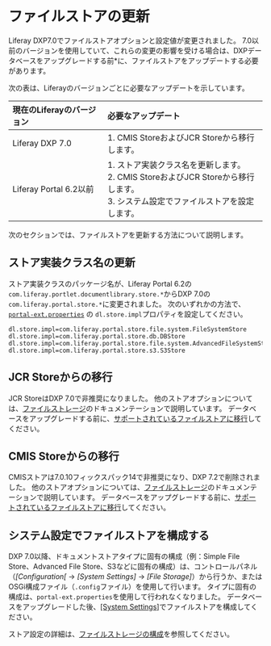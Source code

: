 # ファイルストアの更新

Liferay DXP7.0でファイルストアオプションと設定値が変更されました。 7.0以前のバージョンを使用していて、これらの変更の影響を受ける場合は、DXPデータベースをアップグレードする</em>前*に、ファイルストアをアップデートする必要があります。</p>

次の表は、Liferayのバージョンごとに必要なアップデートを示しています。

| 現在のLiferayのバージョン     | 必要なアップデート                                                                                          |
|:-------------------- |:-------------------------------------------------------------------------------------------------- |
| Liferay DXP 7.0      | 1\. CMIS StoreおよびJCR Storeから移行します。                                                                |
| Liferay Portal 6.2以前 | 1\. ストア実装クラス名を更新します。<br>2. CMIS StoreおよびJCR Storeから移行します。<br>3. システム設定でファイルストアを設定します。 |

次のセクションでは、ファイルストアを更新する方法について説明します。

## ストア実装クラス名の更新

ストア実装クラスのパッケージ名が、Liferay Portal 6.2の`com.liferay.portlet.documentlibrary.store.*`からDXP 7.0の`com.liferay.portal.store.*`に変更されました。 次のいずれかの方法で、[`portal-ext.properties`](../../reference/portal-properties.md) の `dl.store.impl`プロパティを設定してください。

``` properties
dl.store.impl=com.liferay.portal.store.file.system.FileSystemStore
dl.store.impl=com.liferay.portal.store.db.DBStore
dl.store.impl=com.liferay.portal.store.file.system.AdvancedFileSystemStore
dl.store.impl=com.liferay.portal.store.s3.S3Store
```

## JCR Storeからの移行

JCR StoreはDXP 7.0で非推奨になりました。 他のストアオプションについては、[ファイルストレージ](../../../system-administration/file-storage.md)のドキュメンテーションで説明しています。 データベースをアップグレードする前に、[サポートされているファイルストアに移行](../../../system-administration/file-storage/file-store-migration.md)してください。

## CMIS Storeからの移行

CMISストアは7.0.10フィックスパック14で非推奨になり、DXP 7.2で削除されました。 他のストアオプションについては、[ファイルストレージ](../../../system-administration/file-storage.md)のドキュメンテーションで説明しています。 データベースをアップグレードする前に、[サポートされているファイルストアに移行](../../../system-administration/file-storage/file-store-migration.md)してください。

## システム設定でファイルストアを構成する

DXP 7.0以降、ドキュメントストアタイプに固有の構成（例：Simple File Store、Advanced File Store、S3などに固有の構成）は、コントロールパネル（*[Configuration[* → *[System Settings]* → *[File Storage]*）から行うか、またはOSGi構成ファイル（`.config`ファイル）を使用して行います。 タイプに固有の構成は、`portal-ext.properties`を使用して行われなくなりました。 データベースをアップグレードした後、[[System Settings]](../../../system-administration/file-storage.md)でファイルストアを構成してください。

ストア設定の詳細は、[ファイルストレージの構成](../../../system-administration/file-storage.md)を参照してください。
